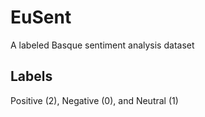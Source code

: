 # EuSent
A labeled Basque sentiment analysis dataset

## Labels
Positive (2), Negative (0), and Neutral (1)
